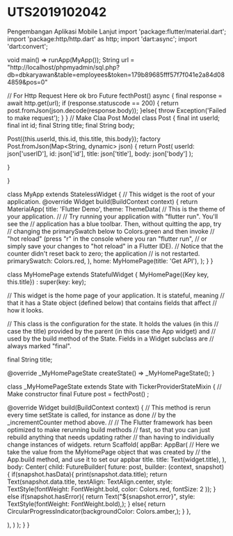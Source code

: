# UTS2019102042
Pengembangan Aplikasi Mobile Lanjut
import 'package:flutter/material.dart';
import 'package:http/http.dart' as http;
import 'dart:async';
import 'dart:convert';

void main() => runApp(MyApp());
String url = "http://localhost/phpmyadmin/sql.php?db=dbkaryawan&table=employees&token=179b89685fff57f7f041e2a84d084859&pos=0"

 // For Http Request Here ok bro
 Future<Post> fecthPost() async {
   final response = await http.get(url);
   if (response.statuscode == 200) {
     return post.fromJson(json.decode(response.body));
   }else{
     throw Exception('Failed to make request');
   }
   }
   // Make Claa Post Model
   class Post {
    final int userId;
    final int id;
    final String title;
    final String body;

Post({this.userId, this.id, this.title, this.body});
factory Post.fromJson(Map<String, dynamic> json) {
return Post(
userId: json['userID'],
 id: json['id'],
 title: json['title'],
 body: json['body']
 );

 }

 }

 class MyApp extends StatelessWidget {
// This widget is the root of your application.
 @override
 Widget build(BuildContext context) {
 return MaterialApp(
 title: 'Flutter Demo',
 theme: ThemeData(
 // This is the theme of your application.
 //
 // Try running your application with "flutter run". You'll see the
 // application has a blue toolbar. Then, without quitting the app, try
// changing the primarySwatch below to Colors.green and then invoke
// "hot reload" (press "r" in the console where you ran "flutter run",
// or simply save your changes to "hot reload" in a Flutter IDE).
// Notice that the counter didn't reset back to zero; the application
// is not restarted.
primarySwatch: Colors.red,
),
 home: MyHomePage(title: 'Get API'),
);
 }
 }

 class MyHomePage extends StatefulWidget {
 MyHomePage({Key key, this.title}) : super(key: key);

// This widget is the home page of your application. It is stateful, meaning
// that it has a State object (defined below) that contains fields that affect
// how it looks.

// This class is the configuration for the state. It holds the values (in this
// case the title) provided by the parent (in this case the App widget) and
// used by the build method of the State. Fields in a Widget subclass are
// always marked "final".

 final String title;

 @override
_MyHomePageState createState() => _MyHomePageState();
 }

 class _MyHomePageState extends State<MyHomePage> with TickerProviderStateMixin {
 // Make constructor
 final Future<Post> post = fecthPost() ;

@override
Widget build(BuildContext context) {
// This method is rerun every time setState is called, for instance as done
// by the _incrementCounter method above.
//
// The Flutter framework has been optimized to make rerunning build methods
// fast, so that you can just rebuild anything that needs updating rather
// than having to individually change instances of widgets.
return Scaffold(
 appBar: AppBar(
// Here we take the value from the MyHomePage object that was created
by
// the App.build method, and use it to set our appbar title.
 title: Text(widget.title),
 ),
 body: Center(
 child: FutureBuilder<Post>(
 future: post,
 builder: (context, snapshot){
 if(snapshot.hasData){
 print(snapshot.data.title);
 return Text(snapshot.data.title, textAlign: TextAlign.center, style: TextStyle(fontWeight: FontWeight.bold, color: Colors.red, fontSize: 2
));
 }
 else if(snapshot.hasError){
 return Text("${snapshot.error}", style: TextStyle(fontWeight: FontWeight.bold),);
}
 else{
 return CircularProgressIndicator(backgroundColor: Colors.amber,);
 }
},

 ),
 )
 );
 }
 }
